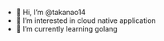- 👋 Hi, I’m @takanao14
- 👀 I’m interested in cloud native application
- 🌱 I’m currently learning golang

<!---
takanao14/takanao14 is a ✨ special ✨ repository because its `README.md` (this file) appears on your GitHub profile.
You can click the Preview link to take a look at your changes.
--->
